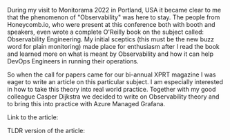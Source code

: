 During  my visit to Monitorama 2022 in Portland, USA it became clear to me that the phenomenon of "Observability" was here to stay. 
The people from Honeycomb.io, who were present at this conference both with booth and speakers, even wrote a complete O'Reilly book on the subject called: Observability Engineering. 
My initial sceptics (this must be the new buzz word for plain monitoring) made place for enthusiasm after I read the book and learned more on what is meant by Observability and how it can help DevOps Engineers in running their operations. 

So when the call for papers came for our bi-annual XPRT magazine I was eager to write an article on this particular subject. I am especially interested in how to take this theory into real world practice. Together with my good colleague Casper Dijkstra we decided to write on Observability theory and to bring this into practice with Azure Managed Grafana. 

Link to the article: 


TLDR version of the article: 


